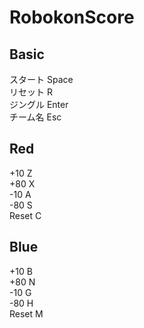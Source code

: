 # RobokonScore  
## Basic
スタート Space  
リセット R  
ジングル Enter    
チーム名 Esc   

## Red  
+10 Z  
+80 X  
-10 A  
-80 S  
Reset C

## Blue  
+10 B  
+80 N  
-10 G  
-80 H  
Reset M  